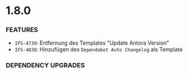 # 1.8.0
### FEATURES
* `IFS-4739`: Entfernung des Templates "Update Antora Version"
* `IFS-4838`: Hinzufügen des `Dependabot Auto Changelog` als Template 

### DEPENDENCY UPGRADES
